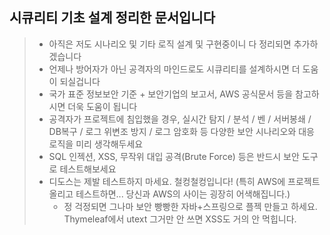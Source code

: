 ## 시큐리티 기초 설계 정리한 문서입니다
> - 아직은 저도 시나리오 및 기타 로직 설계 및 구현중이니 다 정리되면 추가하겠습니다
> - 언제나 방어자가 아닌 공격자의 마인드로도 시큐리티를 설계하시면 더 도움이 되실겁니다
> - 국가 표준 정보보안 기준 + 보안기업의 보고서, AWS 공식문서 등을 참고하시면 더욱 도움이 됩니다
> - 공격자가 프로젝트에 침입했을 경우, 실시간 탐지 / 분석 / 벤 / 서버봉쇄 / DB복구 / 로그 위변조 방지 / 로그 암호화 등 다양한 보안 시나리오와 대응 로직을 미리 생각해두세요
> - SQL 인젝션, XSS, 무작위 대입 공격(Brute Force) 등은 반드시 보안 도구로 테스트해보세요
> - 디도스는 제발 테스트하지 마세요. 철컹철컹입니다! (특히 AWS에 프로젝트 올리고 테스트하면... 당신과 AWS의 사이는 굉장히 어색해집니다.)
>   - 정 걱정되면 그나마 보안 빵빵한 자바+스프링으로 플젝 만들고 하세요. Thymeleaf에서 utext 그거만 안 쓰면 XSS도 거의 안 먹힙니다.
